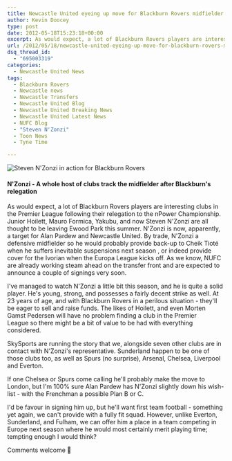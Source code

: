 ```yaml
---
title: Newcastle United eyeing up move for Blackburn Rovers midfielder
author: Kevin Doocey
type: post
date: 2012-05-18T15:23:18+00:00
excerpt: As would expect, a lot of Blackburn Rovers players are interesting clubs in the Premier League following their relegation to the nPower Championship. Junior Hoilett, Mauro Formica, Yakubu..
url: /2012/05/18/newcastle-united-eyeing-up-move-for-blackburn-rovers-midfielder/
dsq_thread_id:
  - "695003319"
categories:
  - Newcastle United News
tags:
  - Blackburn Rovers
  - Newcastle news
  - Newcastle Transfers
  - Newcastle United Blog
  - Newcastle United Breaking News
  - Newcastle United Latest News
  - NUFC Blog
  - "Steven N'Zonzi"
  - Toon News
  - Tyne Time

---
```

![Steven N'Zonzi in action for Blackburn Rovers](http://www.tynetime.com/wp-content/uploads/2012/05/Steven-Nzonzi-Newcastle-United.jpg "Steven-Nzonzi-Newcastle-United")
  
#### N'Zonzi - A whole host of clubs track the midfielder after Blackburn's relegation

As would expect, a lot of Blackburn Rovers players are interesting clubs in the Premier League following their relegation to the nPower Championship. Junior Hoilett, Mauro Formica, Yakubu, and now Steven N'Zonzi are all thought to be leaving Ewood Park this summer. N'Zonzi is now, apparently, a target for Alan Pardew and Newcastle United. By trade, N'Zonzi a defensive midfielder so he would probably provide back-up to Cheik Tioté when he suffers inevitable suspensions next season , or indeed provide cover for the Ivorian when the Europa League kicks off. As we know, NUFC are already working steam ahead on the transfer front and are expected to announce a couple of signings very soon.

I've managed to watch N'Zonzi a little bit this season, and he is quite a solid player. He's young, strong, and possesses a fairly decent strike as well. At 23 years of age, and with Blackburn Rovers in a perilous situation - they'll be eager to sell and raise funds. The likes of Hoilett, and even Morten Gamst Pedersen will have no problem finding a club in the Premier League so there might be a bit of value to be had with everything considered.

SkySports are running the story that we, alongside seven other clubs are in contact with N'Zonzi's representative. Sunderland happen to be one of those clubs too, as well as Spurs (no surprise), Arsenal, Chelsea, Liverpool and Everton.

If one Chelsea or Spurs come calling he'll probably make the move to London, but I'm 100% sure Alan Pardew has N'Zonzi slightly down his wish-list - with the Frenchman a possible Plan B or C.

I'd be favour in signing him up, but he'll want first team football - something yet again, we can't provide with a fully fit squad. However, unlike Everton, Sunderland, and Fulham, we can offer him a place in a team competing in Europe next season where he would most certainly merit playing time; tempting enough I would think?

Comments welcome 🙂
